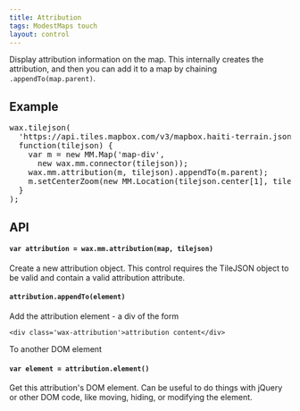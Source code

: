 ```yaml
---
title: Attribution
tags: ModestMaps touch
layout: control
---
```


Display attribution information on the map. This internally creates the attribution,
and then you can add it to a map by chaining `.appendTo(map.parent)`.

## Example

<div id='map-div'></div>
<pre class='prettyprint live'>
wax.tilejson(
  'https://api.tiles.mapbox.com/v3/mapbox.haiti-terrain.jsonp',
  function(tilejson) {
    var m = new MM.Map('map-div',
      new wax.mm.connector(tilejson));
    wax.mm.attribution(m, tilejson).appendTo(m.parent);
    m.setCenterZoom(new MM.Location(tilejson.center[1], tilejson.center[0]), 10);
  }
);
</pre>

## API

#### `var attribution = wax.mm.attribution(map, tilejson)`

Create a new attribution object. This control requires the TileJSON object
to be valid and contain a valid attribution attribute.

#### `attribution.appendTo(element)`

Add the attribution element - a div of the form

`<div class='wax-attribution'>attribution content</div>`

To another DOM element

#### `var element = attribution.element()`

Get this attribution's DOM element. Can be useful to do things with jQuery or
other DOM code, like moving, hiding, or modifying the element.
